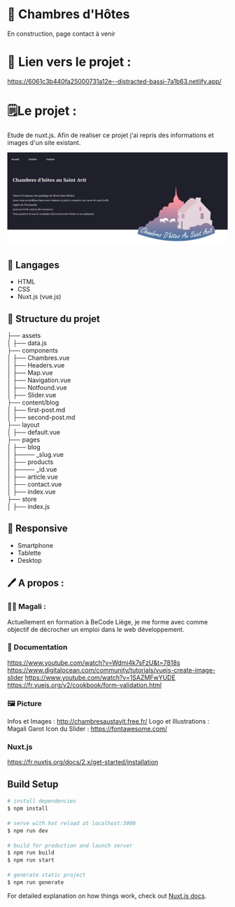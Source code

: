 # 🏡 Chambres d'Hôtes

En construction, page contact à venir

# 🔗 Lien vers le projet : 

https://6061c3b440fa25000731a12e--distracted-bassi-7a1b63.netlify.app/

# 🗒Le projet :

Etude de nuxt.js. Afin de realiser ce projet j'ai repris des informations et images d'un site existant.

![<Visuel>](/assets/picture/capture.png)

## 🔧 Langages

* HTML
* CSS
* Nuxt.js (vue.js)

## 📁 Structure du projet

├── assets </br>
│ ├── data.js</br>
├── components </br>
│ ├── Chambres.vue</br>
│ ├── Headers.vue</br>
│ ├── Map.vue</br>
│ ├── Navigation.vue</br>
│ ├── Notfound.vue</br>
│ ├── Slider.vue</br>
├── content/blog</br>
│ ├── first-post.md</br>
│ ├── second-post.md</br>
├── layout</br>
│ ├── default.vue</br>
├── pages</br>
│ ├── blog</br>
│ ├──── _slug.vue</br>
│ ├── products</br>
│ ├──── _id.vue</br>
│ ├── article.vue</br>
│ ├── contact.vue</br>
│ ├── index.vue</br>
├── store</br>
│ ├── index.js</br>

## 📱 Responsive
* Smartphone
* Tablette
* Desktop

## 🖊 A propos :

### 👩‍💻 Magali :

Actuellement en formation à BeCode Liège, je me forme avec comme objectif de décrocher un emploi dans le web développement. 

### 📌 Documentation

https://www.youtube.com/watch?v=Wdmi4k7sFzU&t=7818s
https://www.digitalocean.com/community/tutorials/vuejs-create-image-slider
https://www.youtube.com/watch?v=1SAZMFwYUDE
https://fr.vuejs.org/v2/cookbook/form-validation.html

### 🖼 Picture
Infos et Images : http://chambresaustavit.free.fr/
Logo et Illustrations : Magali Garot
Icon du Slider : https://fontawesome.com/

### Nuxt.js
https://fr.nuxtjs.org/docs/2.x/get-started/installation

## Build Setup

```bash
# install dependencies
$ npm install

# serve with hot reload at localhost:3000
$ npm run dev

# build for production and launch server
$ npm run build
$ npm run start

# generate static project
$ npm run generate
```

For detailed explanation on how things work, check out [Nuxt.js docs](https://nuxtjs.org).
